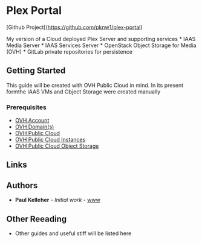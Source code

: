 # Plex Portal
[Github Project[(https://github.com/pknw1/plex-portal)

My version of a Cloud deployed Plex Server and supporting services
	*	IAAS Media Server
	* 	IAAS Services Server
	* 	OpenStack Object Storage for Media (OVH)
	* 	GitLab private repositories for persistence
	
## Getting Started

This guide will be created with OVH Public Cloud in mind.
In its present formthe IAAS VMs and Object Storage were created manually

### Prerequisites

*	[OVH Account](https://www.ovh.co.uk/)
*	[OVH Domain(s)](https://www.ovh.co.uk/domains/)
*	[OVH Public Cloud](https://www.ovhcloud.com/en-gb/public-cloud/)
*	[OVH Public Cloud Instances](https://www.ovhcloud.com/en-gb/public-cloud/compute/)
*	[OVH Public Cloud Object Storage](https://www.ovhcloud.com/en-gb/public-cloud/object-storage/)


## Links


## Authors

* **Paul Kelleher** - *Initial work* - [www](https://www.pknw1.co.uk)

## Other Reeading

* Other guides and useful stiff will be listed here
